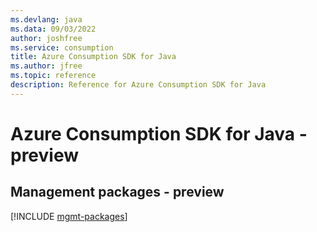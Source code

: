```yaml
---
ms.devlang: java
ms.data: 09/03/2022
author: joshfree
ms.service: consumption
title: Azure Consumption SDK for Java
ms.author: jfree
ms.topic: reference
description: Reference for Azure Consumption SDK for Java
---
```

# Azure Consumption SDK for Java - preview

## Management packages - preview
[!INCLUDE [mgmt-packages](consumption-mgmt-index.md)]